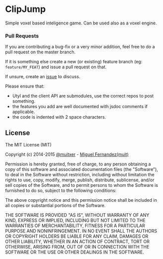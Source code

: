 # ClipJump

Simple voxel based inteligence game.
Can be used also as a voxel engine.

### Pull Requests

If you are contributing a bug-fix or a very minor addition, feel free to
do a pull request on the master branch.

If it is something else create a new (or existing) feature branch (eg: `feature/MY_FEAT`)
and issue a pull request on that.

If unsure, create an [issue](https://github.com/muit/clipjump/issues) to discuss.

Please ensure that:

* Utyl and the client API are submodules, use the correct repos to post something.
* the features you add are well documented with jsdoc comments if applicable.
* the code is indented with 2 space characters.

## License

The MIT License (MIT)

Copyright (c) 2014-2015 [@muitxer](https://twitter.com/muitxer) - [Miguel Fernandez(muit)](https://github.com/muit)

Permission is hereby granted, free of charge, to any person obtaining a copy
of this software and associated documentation files (the "Software"), to deal
in the Software without restriction, including without limitation the rights
to use, copy, modify, merge, publish, distribute, sublicense, and/or sell
copies of the Software, and to permit persons to whom the Software is
furnished to do so, subject to the following conditions:

The above copyright notice and this permission notice shall be included in
all copies or substantial portions of the Software.

THE SOFTWARE IS PROVIDED "AS IS", WITHOUT WARRANTY OF ANY KIND, EXPRESS OR
IMPLIED, INCLUDING BUT NOT LIMITED TO THE WARRANTIES OF MERCHANTABILITY,
FITNESS FOR A PARTICULAR PURPOSE AND NONINFRINGEMENT. IN NO EVENT SHALL THE
AUTHORS OR COPYRIGHT HOLDERS BE LIABLE FOR ANY CLAIM, DAMAGES OR OTHER
LIABILITY, WHETHER IN AN ACTION OF CONTRACT, TORT OR OTHERWISE, ARISING FROM,
OUT OF OR IN CONNECTION WITH THE SOFTWARE OR THE USE OR OTHER DEALINGS IN
THE SOFTWARE.
